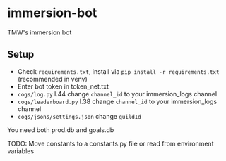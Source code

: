# immersion-bot

TMW's immersion bot

## Setup

- Check `requirements.txt`, install via `pip install -r requirements.txt` (recommended in venv)
- Enter bot token in token_net.txt
- `cogs/log.py` l.44 change `channel_id` to your immersion_logs channel
- `cogs/leaderboard.py` l.38 change `channel_id` to your immersion_logs channel
- `cogs/jsons/settings.json` change `guildId`

You need both prod.db and goals.db

TODO: Move constants to a constants.py file or read from environment variables
